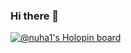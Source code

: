 ### Hi there 👋
[![@nuha1's Holopin board](https://holopin.io/api/user/board?user=nuha1)](https://holopin.io/@nuha1)
<!--
**nuhacodes/nuhacodes** is a ✨ _special_ ✨ repository because its `README.md` (this file) appears on your GitHub profile.

Here are some ideas to get you started:

- 🔭 I’m currently working on ...
- 🌱 I’m currently learning ...
- 👯 I’m looking to collaborate on ...
- 🤔 I’m looking for help with ...
- 💬 Ask me about ...
- 📫 How to reach me: ...
- 😄 Pronouns: ...
- ⚡ Fun fact: ...
-->
